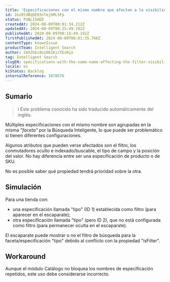 ```yaml
---
title: 'Especificaciones con el mismo nombre que afectan a la visibilidad del filtro en la Búsqueda Inteligente'
id: 2ez8tdBqUE03nTejbMLSFp
status: PUBLISHED
createdAt: 2024-08-09T00:01:34.212Z
updatedAt: 2024-08-09T00:15:49.192Z
publishedAt: 2024-08-09T00:15:49.192Z
firstPublishedAt: 2024-08-09T00:01:35.766Z
contentType: knownIssue
productTeam: Intelligent Search
author: 2mXZkbi0oi061KicTExNjo
tag: Intelligent Search
slugEN: specifications-with-the-same-name-affecting-the-filter-visibility-at-the-intelligent-search
locale: es
kiStatus: Backlog
internalReference: 1078576
---
```


## Sumario

>ℹ️ Este problema conocido ha sido traducido automáticamente del inglés.


Múltiples especificaciones con el mismo nombre son agrupadas en la misma _"faceta"_ por la Búsqueda Inteligente, lo que puede ser problemático si tienen diferentes configuraciones.

Algunos atributos que pueden verse afectados son el filtro, los conmutadores oculto e indexado/buscable, el tipo de campo y la posición del valor. No hay diferencia entre ser una especificación de producto o de SKU.

No es posible saber qué propiedad tendrá prioridad sobre la otra.


##

## Simulación


Para una tienda con:
- una especificación llamada "tipo" (ID 1) establecida como filtro (para aparecer en el escaparate);
- otra especificación llamada "tipo" (pero ID 2), que no está configurada como filtro (para permanecer oculta en el escaparate).

El escaparate puede mostrar o no el filtro de búsqueda para la faceta/especificación "tipo" debido al conflicto con la propiedad "isFilter".



## Workaround


Aunque el módulo Catálogo no bloquea los nombres de especificación repetidos, este uso debe considerarse incorrecto.




